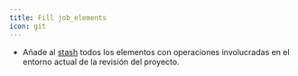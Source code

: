 ```yaml
---
title: Fill job_elements
icon: git
---
```


* Añade al [stash](Conceptos/stash)  todos los elementos con operaciones involucradas en el entorno actual de la revisión del proyecto.
